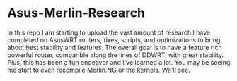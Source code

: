 # Asus-Merlin-Research

In this repo I am starting to upload the vast amount of research I have completed on AsusWRT routers, fixes, scripts, and optimizations to bring about best stability and features. The overall goal is to have a feature rich powerful router, comparible along the lines of DDWRT, with great stability. Plus, this has been a fun endeavor and I've learned a lot. You may be seeing me start to even recompile Merlin.NG or the kernels. We'll see.
